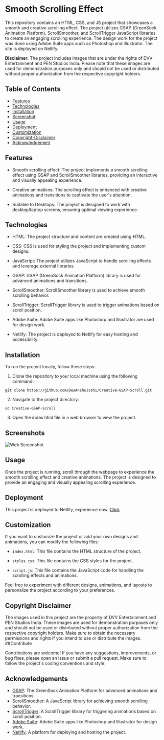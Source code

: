 
# Smooth Scrolling Effect

This repository contains an HTML, CSS, and JS project that showcases a smooth and creative scrolling effect. The project utilizes GSAP (GreenSock Animation Platform), ScrollSmoother, and ScrollTrigger JavaScript libraries to create an engaging scrolling experience. The design work for the project was done using Adobe Suite apps such as Photoshop and Illustrator. The site is deployed on Netlify.

__Disclaimer:__ The project includes images that are under the rights of DVV Entertainment and PEN Studios India. Please note that these images are used for demonstration purposes only and should not be used or distributed without proper authorization from the respective copyright holders.
## Table of Contents

- [Features](#features)
- [Technologies](#technologies)
- [Installation](#installation)
- [Screenshot](#screenshot)
- [Usage](#usage)
- [Deployment](#deployment)
- [Customization](#customization)
- [Copyright-Disclaimer](#copyright-disclaimer)
- [Acknowledgement](#acknowledgement)
## Features

* Smooth scrolling effect: The project implements a smooth scrolling effect using GSAP and ScrollSmoother libraries, providing an interactive and visually appealing experience.

* Creative animations: The scrolling effect is enhanced with creative animations and transitions to captivate the user's attention.

* Suitable to Desktops: The project is designed to work with desktop/laptop screens, ensuring optimal viewing experience.
## Technologies

* HTML: The project structure and content are created using HTML.

* CSS: CSS is used for styling the project and implementing custom designs.

* JavaScript: The project utilizes JavaScript to handle scrolling effects and leverage external libraries.

* GSAP: GSAP (GreenSock Animation Platform) library is used for advanced animations and transitions.

* ScrollSmoother: ScrollSmoother library is used to achieve smooth scrolling behavior.

* ScrollTrigger: ScrollTrigger library is used to trigger animations based on scroll position.

* Adobe Suite: Adobe Suite apps like Photoshop and Illustrator are used for design work.

* Netlify: The project is deployed to Netlify for easy hosting and accessibility.
## Installation

To run the project locally, follow these steps:

1. Clone the repository to your local machine using the following command:
```
git clone https://github.com/DesAnshuJoshi/Creative-GSAP-Scroll.git
```

2. Navigate to the project directory:
```
cd Creative-GSAP-Scroll
```

3. Open the index.html file in a web browser to view the project.
## Screenshots

![Web Screenshot](https://github.com/DesAnshuJoshi/Creative-GSAP-Scroll/assets/126374769/e6599e57-d49e-4b9c-8481-c205089eeb51)


## Usage

Once the project is running, scroll through the webpage to experience the smooth scrolling effect and creative animations. The project is designed to provide an engaging and visually appealing scrolling experience.
## Deployment

This project is deployed to Netlify, experience now. [Click](https://rrr-gsapscroll.netlify.app/)

## Customization

If you want to customize the project or add your own designs and animations, you can modify the following files:

* `index.html`: This file contains the HTML structure of the project.

* `styles.css`: This file contains the CSS styles for the project.

* `script.js`: This file contains the JavaScript code for handling the scrolling effects and animations.

Feel free to experiment with different designs, animations, and layouts to personalize the project according to your preferences.
## Copyright Disclaimer

The images used in this project are the property of DVV Entertainment and PEN Studios India. These images are used for demonstration purposes only and should not be used or distributed without proper authorization from the respective copyright holders. Make sure to obtain the necessary permissions and rights if you intend to use or distribute the images.
##Contribute

Contributions are welcome! If you have any suggestions, improvements, or bug fixes, please open an issue or submit a pull request. Make sure to follow the project's coding conventions and style.
## Acknowledgements

- [GSAP](https://greensock.com/gsap/): The GreenSock Animation Platform for advanced animations and transitions.
- [ScrollSmoother](https://github.com/d4rekanguok/scrollsmoother): A JavaScript library for achieving smooth scrolling behavior.
- [ScrollTrigger](https://greensock.com/scrolltrigger/): A ScrollTrigger library for triggering animations based on scroll position.
- [Adobe Suite](https://www.adobe.com/in/products/catalog.html?types=pf_252Fdesktop&types=pf_252Fmobile&types=pf_252Fweb): Adobe Suite apps like Photoshop and Illustrator for design work.
- [Netlify](https://www.netlify.com/): A platform for deploying and hosting the project.
